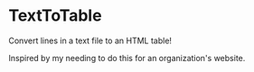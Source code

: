 TextToTable
===========

Convert lines in a text file to an HTML table!  

Inspired by my needing to do this for an organization's website.
